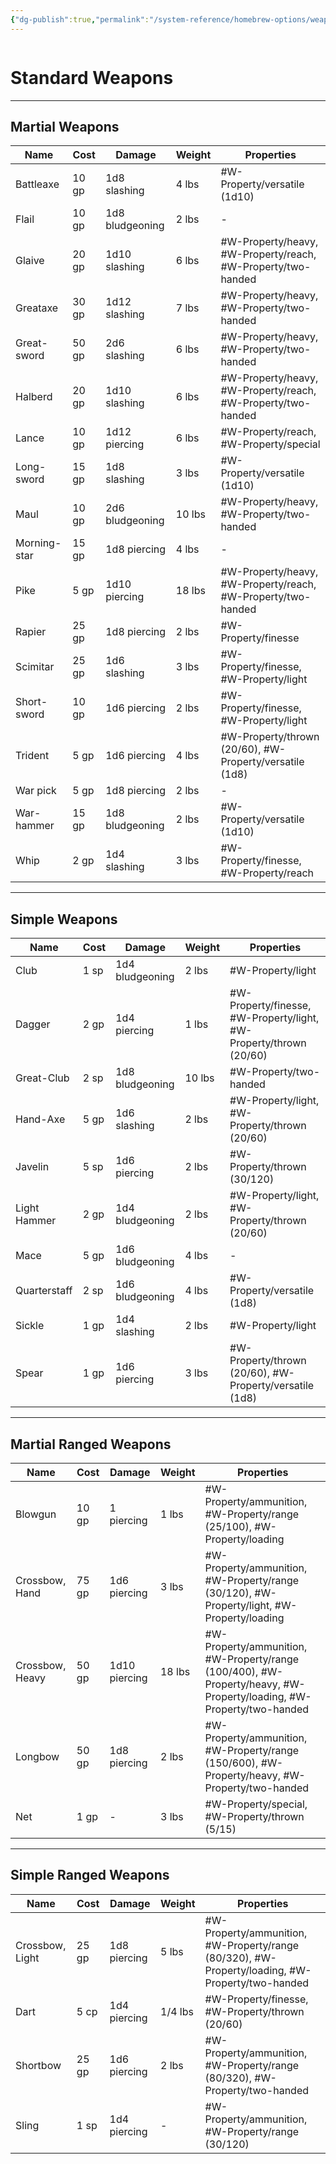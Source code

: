 ```yaml
---
{"dg-publish":true,"permalink":"/system-reference/homebrew-options/weapons/standard-weapons/","dgHomeLink":true,"dgPassFrontmatter":true}
---
```


```toc
```
# Standard Weapons
---
## Martial Weapons
|Name           |Cost |Damage       |Weight|Properties                                                  |
|---------------|-----|-------------|------|------------------------------------------------------------|
|Battleaxe      |10 gp|1d8 slashing |4 lbs |#W-Property/versatile (1d10)                                           |
|Flail          |10 gp|1d8 bludgeoning|2 lbs |-                                                           |
|Glaive         |20 gp|1d10 slashing|6 lbs |#W-Property/heavy, #W-Property/reach, #W-Property/two-handed                                 |
|Greataxe       |30 gp|1d12 slashing|7 lbs |#W-Property/heavy, #W-Property/two-handed                                         |
|Great-sword    |50 gp|2d6 slashing |6 lbs |#W-Property/heavy, #W-Property/two-handed                                         |
|Halberd        |20 gp|1d10 slashing|6 lbs |#W-Property/heavy, #W-Property/reach, #W-Property/two-handed                                 |
|Lance          |10 gp|1d12 piercing|6 lbs |#W-Property/reach, #W-Property/special                                            |
|Long-sword     |15 gp|1d8 slashing |3 lbs |#W-Property/versatile (1d10)                                           |
|Maul           |10 gp|2d6 bludgeoning|10 lbs|#W-Property/heavy, #W-Property/two-handed                                         |
|Morning-star   |15 gp|1d8 piercing |4 lbs |-                                                           |
|Pike           |5 gp |1d10 piercing|18 lbs|#W-Property/heavy, #W-Property/reach, #W-Property/two-handed                                 |
|Rapier         |25 gp|1d8 piercing |2 lbs |#W-Property/finesse                                                    |
|Scimitar       |25 gp|1d6 slashing |3 lbs |#W-Property/finesse, #W-Property/light                                            |
|Short-sword    |10 gp|1d6 piercing |2 lbs |#W-Property/finesse, #W-Property/light                                            |
|Trident        |5 gp |1d6 piercing |4 lbs |#W-Property/thrown (20/60), #W-Property/versatile (1d8)                           |
|War pick       |5 gp |1d8 piercing |2 lbs |-                                                           |
|War-hammer     |15 gp|1d8 bludgeoning|2 lbs |#W-Property/versatile (1d10)                                           |
|Whip           |2 gp |1d4 slashing |3 lbs |#W-Property/finesse, #W-Property/reach                                            |

---
## Simple Weapons
|Name           |Cost |Damage       |Weight|Properties                                                  |
|---------------|-----|-------------|------|------------------------------------------------------------|
|Club           |1 sp |1d4 bludgeoning|2 lbs |#W-Property/light                                                      |
|Dagger         |2 gp |1d4 piercing |1 lbs |#W-Property/finesse, #W-Property/light, #W-Property/thrown (20/60)                           |
|Great-Club     |2 sp |1d8 bludgeoning|10 lbs|#W-Property/two-handed                                                 |
|Hand-Axe       |5 gp |1d6 slashing |2 lbs |#W-Property/light, #W-Property/thrown (20/60)                                     |
|Javelin        |5 sp |1d6 piercing |2 lbs |#W-Property/thrown (30/120)                                            |
|Light Hammer   |2 gp |1d4 bludgeoning|2 lbs |#W-Property/light, #W-Property/thrown (20/60)                                     |
|Mace           |5 gp |1d6 bludgeoning|4 lbs |-                                                           |
|Quarterstaff   |2 sp |1d6 bludgeoning|4 lbs |#W-Property/versatile (1d8)                                            |
|Sickle         |1 gp |1d4 slashing |2 lbs |#W-Property/light                                                      |
|Spear          |1 gp |1d6 piercing |3 lbs |#W-Property/thrown (20/60), #W-Property/versatile (1d8)                           |

---
## Martial Ranged Weapons
|Name           |Cost |Damage       |Weight|Properties                                                  |
|---------------|-----|-------------|------|------------------------------------------------------------|
|Blowgun        |10 gp|1 piercing   |1 lbs |#W-Property/ammunition, #W-Property/range (25/100), #W-Property/loading                      |
|Crossbow, Hand |75 gp|1d6 piercing |3 lbs |#W-Property/ammunition, #W-Property/range (30/120), #W-Property/light, #W-Property/loading              |
|Crossbow, Heavy|50 gp|1d10 piercing|18 lbs|#W-Property/ammunition, #W-Property/range (100/400), #W-Property/heavy, #W-Property/loading, #W-Property/two-handed|
|Longbow        |50 gp|1d8 piercing |2 lbs |#W-Property/ammunition, #W-Property/range (150/600), #W-Property/heavy, #W-Property/two-handed          |
|Net            |1 gp |-            |3 lbs |#W-Property/special, #W-Property/thrown (5/15)                                    |

---
## Simple Ranged Weapons
| Name            | Cost  | Damage       | Weight  | Properties                                          |
| --------------- | ----- | ------------ | ------- | --------------------------------------------------- |
| Crossbow, Light | 25 gp | 1d8 piercing | 5 lbs   | #W-Property/ammunition, #W-Property/range (80/320), #W-Property/loading, #W-Property/two-handed |
| Dart            | 5 cp  | 1d4 piercing | 1/4 lbs | #W-Property/finesse, #W-Property/thrown (20/60)                           |
| Shortbow        | 25 gp | 1d6 piercing | 2 lbs   | #W-Property/ammunition, #W-Property/range (80/320), #W-Property/two-handed           |
| Sling           | 1 sp  | 1d4 piercing | -       | #W-Property/ammunition, #W-Property/range (30/120)                        |
